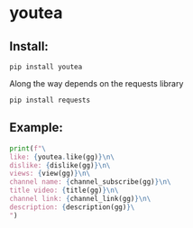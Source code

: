 # youtea

## Install:
```
pip install youtea
```

Along the way depends on the requests library
```
pip install requests
```

## Example:
```py
print(f"\
like: {youtea.like(gg)}\n\
dislike: {dislike(gg)}\n\
views: {view(gg)}\n\
channel name: {channel_subscribe(gg)}\n\
title video: {title(gg)}\n\
channel link: {channel_link(gg)}\n\
description: {description(gg)}\
")
```
